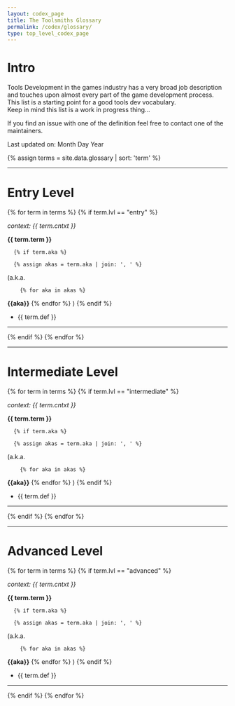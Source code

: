 ```yaml
---
layout: codex_page
title: The Toolsmiths Glossary
permalink: /codex/glossary/
type: top_level_codex_page
---
```


# Intro
Tools Development in the games industry has a very broad job description and touches upon almost every part of the game development process. This list is a starting point for a good tools dev vocabulary.  
Keep in mind this list is a work in progress thing...

If you find an issue with one of the definition feel free to contact one of the maintainers. 

Last updated on: Month Day Year

{% assign terms = site.data.glossary | sort: 'term' %}

------

# Entry Level

{% for term in terms %}
    {% if term.lvl == "entry" %}
<p><em>context: {{ term.cntxt }}</em></p>
<p><strong>{{ term.term }}</strong> 

      {% if term.aka %}

      {% assign akas = term.aka | join: ', ' %}

(a.k.a. 

        {% for aka in akas %}
<strong>{{aka}}</strong> 
        {% endfor %}
)
      {% endif %}

- {{ term.def }}</p>

<hr>
  {% endif %}
{% endfor %}

------

# Intermediate Level

{% for term in terms %}
    {% if term.lvl == "intermediate" %}
<p><em>context: {{ term.cntxt }}</em></p>
<p><strong>{{ term.term }}</strong> 

      {% if term.aka %}
      
      {% assign akas = term.aka | join: ', ' %}

(a.k.a. 

        {% for aka in akas %}
<strong>{{aka}}</strong> 
        {% endfor %}
)
      {% endif %}

- {{ term.def }}</p>

<hr>
  {% endif %}
{% endfor %}

------

# Advanced Level

{% for term in terms %}
    {% if term.lvl == "advanced" %}
<p><em>context: {{ term.cntxt }}</em></p>
<p><strong>{{ term.term }}</strong> 

      {% if term.aka %}
      
      {% assign akas = term.aka | join: ', ' %}

(a.k.a. 

        {% for aka in akas %}
<strong>{{aka}}</strong> 
        {% endfor %}
)
      {% endif %}

- {{ term.def }}</p>

<hr>
  {% endif %}
{% endfor %}
